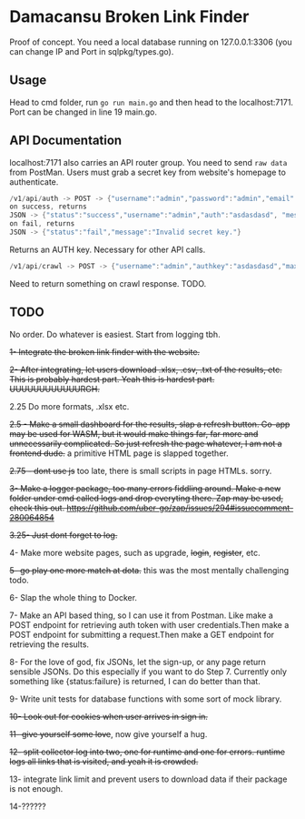 # Damacansu Broken Link Finder

Proof of concept. You need a local database running on 127.0.0.1:3306 (you can change IP and Port in
sqlpkg/types.go).

## Usage

Head to cmd folder, run
``
go run main.go
``
and then head to the localhost:7171. Port can be changed in line 19 main.go.

## API Documentation

localhost:7171 also carries an API router group. You need to send ``raw data`` from PostMan.
Users must grab a secret key from website's homepage to authenticate.
````go
/v1/api/auth -> POST -> {"username":"admin","password":"admin","email":"cartcurt@gmail.com","secretkey":"topsecret"}
on success, returns
JSON -> {"status":"success","username":"admin","auth":"asdasdasd", "message":  "Successfully authenticated, please use the token for future requests."}
on fail, returns
JSON -> {"status":"fail","message":"Invalid secret key."}
````
Returns an AUTH key. Necessary for other API calls.
````go
/v1/api/crawl -> POST -> {"username":"admin","authkey":"asdasdasd","maxdepth":"2","mainlink":"https://www.google.com"}
````
Need to return something on crawl response. TODO.
## TODO
No order. Do whatever is easiest. Start from logging tbh.

~~1- Integrate the broken link finder with the website.~~

~~2- After integrating, let users download .xlsx, .csv, .txt of the results, etc. This is probably hardest part. Yeah this is hardest part. UUUUUUUUUUUURGH.~~

2.25 Do more formats, .xlsx etc.

~~2.5 - Make a small dashboard for the results, slap a refresh button. Go-app may be used for WASM, 
but it would make things far, far more and unnecessarily complicated. So just refresh the page whatever,
I am not a frontend dude.~~ a primitive HTML page is slapped together.

~~2.75 - dont use js~~ too late, there is small scripts in page HTMLs. sorry.

~~3- Make a logger package, too many errors fiddling around. Make a new folder under cmd called logs and 
drop everyting there. Zap may be used, check this out. https://github.com/uber-go/zap/issues/294#issuecomment-280064854~~

~~3.25- Just dont forget to log.~~

4- Make more website pages, such as upgrade, ~~login~~, ~~register~~, etc.

~~5- go play one more match at dota.~~ this was the most mentally challenging todo.

6- Slap the whole thing to Docker.

7- Make an API based thing, so I can use it from Postman. Like make a POST endpoint for retrieving auth token with
user credentials.Then make a POST endpoint for submitting a request.Then make a GET endpoint for retrieving the results. 

8- For the love of god, fix JSONs, let the sign-up, or any page return sensible JSONs. Do this especially if you
want to do Step 7. Currently only something like {status:failure} is returned, I can do better than that.

9- Write unit tests for database functions with some sort of mock library. 

~~10- Look out for cookies when user arrives in sign in.~~

~~11- give yourself some love~~, now give yourself a hug.

~~12- split collector log into two, one for runtime and one for errors. runtime logs all links that is visited, and yeah it is crowded.~~

13- integrate link limit and prevent users to download data if their package is not enough. 

14-?????? 


